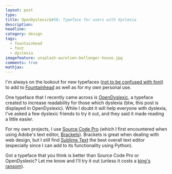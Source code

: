 ```yaml
---
layout: post
type:
title: OpenDyslexic&#58; Typeface for users with dyslexia
description:
headline:
category: design
tags:
  - fountainhead
  - font
  - dyslexia
imagefeature: unsplash-aurelien-bellanger-house.jpg
comments: true
mathjax:
---
```


<div class="opendyslexic">
<p>
I'm always on the lookout for new typefaces (<a href="http://www.fastcodesign.com/3028971/whats-the-difference-between-a-font-and-a-typeface">not to be confused with font</a>) to add to <a href="http://www.classicblunders.com/fountainhead">Fountainhead</a> as well as for my own personal use.
</p>

<p>
One typeface that I recently came across is <a href="http://opendyslexic.org">OpenDyslexic</a>, a typeface created to increase readability for those which dyslexia (btw, this post is displayed in OpenDyslexic). While I doubt it will help everyone with dyslexia, I've asked a few dyslexic friends to try it out, and they said it made reading a little easier. 
</p>

<p>
For my own projects, I use <a href="http://www.fontsquirrel.com/fonts/source-code-pro">Source Code Pro</a> (which I first encountered when using Adobe's text editor, <a href="http://brackets.io">Brackets</a>). Brackets is great when dealing with web design, but I still find <a href="http://www.sublimetext.com">Sublime Text</a> the best overall text editor (especially since I can add to its functionality using Python).
</p>

<p>
Got a typeface that you think is better than Source Code Pro or OpenDyslexic? Let me know and I'll try it out (unless it costs a <a href="http://www.typewolf.com/blog/the-worlds-most-expensive-typeface">king's ransom</a>).
</p>
</div>
